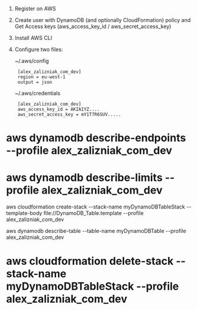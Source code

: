 

1. Register on AWS 

2. Create user with DynamoDB (and optionally CloudFormation) policy and Get Access keys (aws_access_key_id / aws_secret_access_key)

2. Install AWS CLI

3. Configure two files:

    ~/.aws/config
        
        
        [alex_zalizniak_com_dev]
        region = eu-west-1
        output = json
        
        
        
    ~/.aws/credentials

        [alex_zalizniak_com_dev]
        aws_access_key_id = AKIAIYZ....
        aws_secret_access_key = mY1T7R6SUV.....



# aws dynamodb describe-endpoints --profile alex_zalizniak_com_dev
# aws dynamodb describe-limits --profile alex_zalizniak_com_dev

aws cloudformation create-stack --stack-name myDynamoDBTableStack --template-body file://DynamoDB_Table.template --profile alex_zalizniak_com_dev

aws dynamodb describe-table --table-name myDynamoDBTable --profile alex_zalizniak_com_dev

# aws cloudformation delete-stack  --stack-name myDynamoDBTableStack --profile alex_zalizniak_com_dev